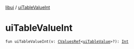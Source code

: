 [libui](index.md) / [uiTableValueInt](./ui-table-value-int.md)

# uiTableValueInt

`fun uiTableValueInt(v: `[`CValuesRef`](../kotlinx.cinterop/-c-values-ref/index.md)`<`[`uiTableValue`](ui-table-value.md)`>?): `[`Int`](https://kotlinlang.org/api/latest/jvm/stdlib/kotlin/-int/index.html)